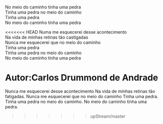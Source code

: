 No meio do caminho tinha uma pedra    
Tinha uma pedra no meio do caminho    
Tinha uma pedra    
No meio do caminho tinha uma pedra    

<<<<<<< HEAD
Numa me esquecerei desse acontecimento    
Na vida de minhas retinas tão castigadas    
Nunca me esquecerei que no meio do caminho    
Tinha uma pedra    
Tinha uma pedra no meio do caminho    
No meio do caminho tinha uma pedra   

Autor:Carlos Drummond de Andrade 
=======
Nunca me esquecerei desse acontecimento
Na vida de minhas retinas tão fatigadas.
Nunca me esquecerei que no meio do caminho
Tinha uma pedra.
Tinha uma pedra no meio do caminho.
No meio do caminho tinha uma pedra.
>>>>>>> upStream/master
